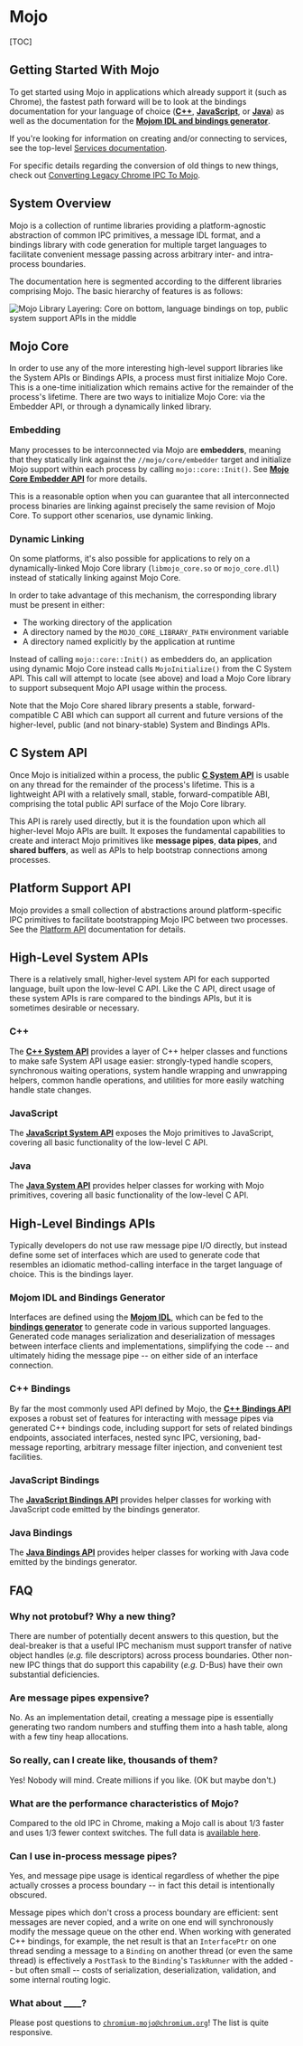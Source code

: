 # Mojo

[TOC]

## Getting Started With Mojo

To get started using Mojo in applications which already support it (such as
Chrome), the fastest path forward will be to look at the bindings documentation
for your language of choice ([**C++**](#C_Bindings),
[**JavaScript**](#JavaScript-Bindings), or [**Java**](#Java-Bindings)) as well
as the documentation for the
[**Mojom IDL and bindings generator**](/mojo/public/tools/bindings/README.md).

If you're looking for information on creating and/or connecting to services, see
the top-level [Services documentation](/services/README.md).

For specific details regarding the conversion of old things to new things, check
out [Converting Legacy Chrome IPC To Mojo](/ipc/README.md).

## System Overview

Mojo is a collection of runtime libraries providing a platform-agnostic
abstraction of common IPC primitives, a message IDL format, and a bindings
library with code generation for multiple target languages to facilitate
convenient message passing across arbitrary inter- and intra-process boundaries.

The documentation here is segmented according to the different libraries
comprising Mojo. The basic hierarchy of features is as follows:

![Mojo Library Layering: Core on bottom, language bindings on top, public system support APIs in the middle](https://docs.google.com/drawings/d/1RwhzKblXUZw-zhy_KDVobAYprYSqxZzopXTUsbwzDPw/pub?w=570&h=324)

## Mojo Core
In order to use any of the more interesting high-level support libraries like
the System APIs or Bindings APIs, a process must first initialize Mojo Core.
This is a one-time initialization which remains active for the remainder of the
process's lifetime. There are two ways to initialize Mojo Core: via the Embedder
API, or through a dynamically linked library.

### Embedding
Many processes to be interconnected via Mojo are **embedders**, meaning that
they statically link against the `//mojo/core/embedder` target and initialize
Mojo support within each process by calling `mojo::core::Init()`. See
[**Mojo Core Embedder API**](/mojo/core/embedder/README.md) for more details.

This is a reasonable option when you can guarantee that all interconnected
process binaries are linking against precisely the same revision of Mojo Core.
To support other scenarios, use dynamic linking.

### Dynamic Linking
On some platforms, it's also possible for applications to rely on a
dynamically-linked Mojo Core library (`libmojo_core.so` or `mojo_core.dll`)
instead of statically linking against Mojo Core.

In order to take advantage of this mechanism, the corresponding library must be
present in either:

  - The working directory of the application
  - A directory named by the `MOJO_CORE_LIBRARY_PATH` environment variable
  - A directory named explicitly by the application at runtime

Instead of calling `mojo::core::Init()` as embedders do, an application using
dynamic Mojo Core instead calls `MojoInitialize()` from the C System API. This
call will attempt to locate (see above) and load a Mojo Core library to support
subsequent Mojo API usage within the process.

Note that the Mojo Core shared library presents a stable, forward-compatible C
ABI which can support all current and future versions of the higher-level,
public (and not binary-stable) System and Bindings APIs.

## C System API
Once Mojo is initialized within a process, the public
[**C System API**](/mojo/public/c/system/README.md) is usable on any thread for
the remainder of the process's lifetime. This is a lightweight API with a
relatively small, stable, forward-compatible ABI, comprising the total public
API surface of the Mojo Core library.

This API is rarely used directly, but it is the foundation upon which all
higher-level Mojo APIs are built. It exposes the fundamental capabilities to
create and interact Mojo primitives like **message pipes**, **data pipes**, and
**shared buffers**, as well as APIs to help bootstrap connections among
processes.

## Platform Support API
Mojo provides a small collection of abstractions around platform-specific IPC
primitives to facilitate bootstrapping Mojo IPC between two processes. See the
[Platform API](/mojo/public/cpp/platform/README.md) documentation for details.

## High-Level System APIs
There is a relatively small, higher-level system API for each supported
language, built upon the low-level C API. Like the C API, direct usage of these
system APIs is rare compared to the bindings APIs, but it is sometimes desirable
or necessary.

### C++
The [**C++ System API**](/mojo/public/cpp/system/README.md) provides a layer of
C++ helper classes and functions to make safe System API usage easier:
strongly-typed handle scopers, synchronous waiting operations, system handle
wrapping and unwrapping helpers, common handle operations, and utilities for
more easily watching handle state changes.

### JavaScript
The [**JavaScript System API**](/third_party/blink/renderer/core/mojo/README.md)
exposes the Mojo primitives to JavaScript, covering all basic functionality of the
low-level C API.

### Java
The [**Java System API**](/mojo/public/java/system/README.md) provides helper
classes for working with Mojo primitives, covering all basic functionality of
the low-level C API.

## High-Level Bindings APIs
Typically developers do not use raw message pipe I/O directly, but instead
define some set of interfaces which are used to generate code that resembles
an idiomatic method-calling interface in the target language of choice. This is
the bindings layer.

### Mojom IDL and Bindings Generator
Interfaces are defined using the
[**Mojom IDL**](/mojo/public/tools/bindings/README.md), which can be fed to the
[**bindings generator**](/mojo/public/tools/bindings/README.md) to generate code
in various supported languages. Generated code manages serialization and
deserialization of messages between interface clients and implementations,
simplifying the code -- and ultimately hiding the message pipe -- on either side
of an interface connection.

### C++ Bindings
By far the most commonly used API defined by Mojo, the
[**C++ Bindings API**](/mojo/public/cpp/bindings/README.md) exposes a robust set
of features for interacting with message pipes via generated C++ bindings code,
including support for sets of related bindings endpoints, associated interfaces,
nested sync IPC, versioning, bad-message reporting, arbitrary message filter
injection, and convenient test facilities.

### JavaScript Bindings
The [**JavaScript Bindings API**](/mojo/public/js/README.md) provides helper
classes for working with JavaScript code emitted by the bindings generator.

### Java Bindings
The [**Java Bindings API**](/mojo/public/java/bindings/README.md) provides
helper classes for working with Java code emitted by the bindings generator.

## FAQ

### Why not protobuf? Why a new thing?
There are number of potentially decent answers to this question, but the
deal-breaker is that a useful IPC mechanism must support transfer of native
object handles (*e.g.* file descriptors) across process boundaries. Other
non-new IPC things that do support this capability (*e.g.* D-Bus) have their own
substantial deficiencies.

### Are message pipes expensive?
No. As an implementation detail, creating a message pipe is essentially
generating two random numbers and stuffing them into a hash table, along with a
few tiny heap allocations.

### So really, can I create like, thousands of them?
Yes! Nobody will mind. Create millions if you like. (OK but maybe don't.)

### What are the performance characteristics of Mojo?
Compared to the old IPC in Chrome, making a Mojo call is about 1/3 faster and uses
1/3 fewer context switches. The full data is [available here](https://docs.google.com/document/d/1n7qYjQ5iy8xAkQVMYGqjIy_AXu2_JJtMoAcOOupO_jQ/edit).

### Can I use in-process message pipes?
Yes, and message pipe usage is identical regardless of whether the pipe actually
crosses a process boundary -- in fact this detail is intentionally obscured.

Message pipes which don't cross a process boundary are efficient: sent messages
are never copied, and a write on one end will synchronously modify the message
queue on the other end. When working with generated C++ bindings, for example,
the net result is that an `InterfacePtr` on one thread sending a message to a
`Binding` on another thread (or even the same thread) is effectively a
`PostTask` to the `Binding`'s `TaskRunner` with the added -- but often small --
costs of serialization, deserialization, validation, and some internal routing
logic.

### What about ____?

Please post questions to
[`chromium-mojo@chromium.org`](https://groups.google.com/a/chromium.org/forum/#!forum/chromium-mojo)!
The list is quite responsive.

